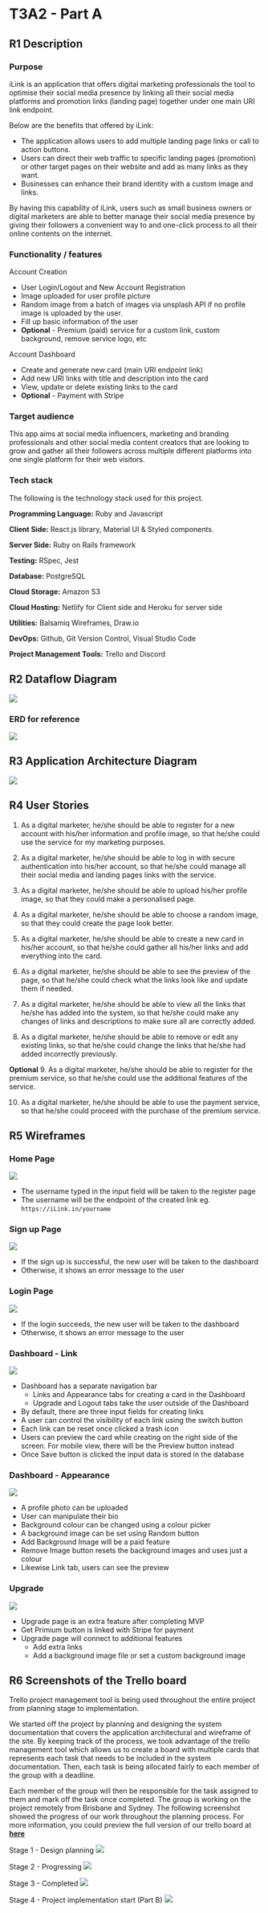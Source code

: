 # T3A2 - Part A

## R1 Description

### Purpose

iLink is an application that offers digital marketing professionals the tool to optimise their social media presence by linking all their social media platforms and promotion links (landing page) together under one main URI link endpoint. 

Below are the benefits that offered by iLink:
- The application allows users to add multiple landing page links or call to action buttons.
- Users can direct their web traffic to specific landing pages (promotion) or other target pages on their website and add as many links as they want. 
- Businesses can enhance their brand identity with a custom image and links.

By having this capability of iLink, users such as small business owners or digital marketers are able to better manage their social media presence by giving their followers a convenient way to and one-click process to all their online contents on the internet.


### Functionality / features

Account Creation
- User Login/Logout and New Account Registration
- Image uploaded for user profile picture
- Random image from a batch of images via unsplash API if no profile image is uploaded by the user. 
- Fill up basic information of the user 
- **Optional** - Premium (paid) service for a custom link, custom background, remove service logo, etc

Account Dashboard
- Create and generate new card (main URI endpoint link)
- Add new URI links with title and description into the card
- View, update or delete existing links to the card
- **Optional** - Payment with Stripe


### Target audience

This app aims at social media influencers, marketing and branding professionals and other social media content creators that are looking to grow and gather all their followers across multiple different platforms into one single platform for their web visitors. 


### Tech stack

The following is the technology stack used for this project.

**Programming Language:** Ruby and Javascript

**Client Side:** React.js library, Material UI & Styled components. 

**Server Side:** Ruby on Rails framework 

**Testing:** RSpec, Jest

**Database:** PostgreSQL

**Cloud Storage:** Amazon S3

**Cloud Hosting:** Netlify for Client side and Heroku for server side

**Utilities:** Balsamiq Wireframes, Draw.io

**DevOps:** Github, Git Version Control, Visual Studio Code

**Project Management Tools:** Trello and Discord 


## R2 Dataflow Diagram

![](/docs/T3A2-DFD.png)

### ERD for reference

![](/docs/T3A2-ERD.png)

## R3 Application Architecture Diagram

![](/docs/T3A2-AAD.png)


## R4 User Stories

1. As a digital marketer, he/she should be able to register for a new account with his/her information and profile image, so that he/she could use the service for my marketing purposes. 

2. As a digital marketer, he/she should be able to log in with secure authentication into his/her account, so that he/she could manage all their social media and landing pages links with the service.

3. As a digital marketer, he/she should be able to upload his/her profile image, so that they could make a personalised page.

4. As a digital marketer, he/she should be able to choose a random image, so that they could create the page look better.

5. As a digital marketer, he/she should be able to create a new card in his/her account, so that he/she could gather all his/her links and add everything into the card.

6. As a digital marketer, he/she should be able to see the preview of the page, so that he/she could check what the links look like and update them if needed.

7. As a digital marketer, he/she should be able to view all the links that he/she has added into the system, so that he/she could make any changes of links and descriptions to make sure all are correctly added. 

8. As a digital marketer, he/she should be able to remove or edit any existing links, so that he/she could change the links that he/she had added incorrectly previously.

**Optional**
9. As a digital marketer, he/she should be able to register for the premium service, so that he/she could use the additional features of the service.
 
10. As a digital marketer, he/she should be able to use the payment service, so that he/she could proceed with the purchase of the premium service.


## R5 Wireframes

### Home Page

![](/docs/wireframes/HomePage.png)

- The username typed in the input field will be taken to the register page
- The username will be the endpoint of the created link
  eg. `https://iLink.in/yourname`

### Sign up Page

![](/docs/wireframes/RegisterPage.png)

- If the sign up is successful, the new user will be taken to the dashboard
- Otherwise, it shows an error message to the user

### Login Page

![](/docs/wireframes/LoginPage.png)

- If the login succeeds, the new user will be taken to the dashboard
- Otherwise, it shows an error message to the user

### Dashboard - Link

![](/docs/wireframes/Dashboard-Links.png)

- Dashboard has a separate navigation bar
  - Links and Appearance tabs for creating a card in the Dashboard
  - Upgrade and Logout tabs take the user outside of the Dashboard
- By default, there are three input fields for creating links
- A user can control the visibility of each link using the switch button
- Each link can be reset once clicked a trash icon
- Users can preview the card while creating on the right side of the screen. For mobile view, there will be the Preview button instead
- Once Save button is clicked the input data is stored in the database

### Dashboard - Appearance

![](/docs/wireframes/Dashboard-Appearance.png)

- A profile photo can be uploaded
- User can manipulate their bio
- Background colour can be changed using a colour picker
- A background image can be set using Random button
- Add Background Image will be a paid feature
- Remove Image button resets the background images and uses just a colour
- Likewise Link tab, users can see the preview

### Upgrade

![](/docs/wireframes/UpgradePage.png)

- Upgrade page is an extra feature after completing MVP
- Get Primium button is linked with Stripe for payment
- Upgrade page will connect to additional features
  - Add extra links
  - Add a background image file or set a custom background image

## R6 Screenshots of the Trello board

Trello project management tool is being used throughout the entire project from planning stage to implementation.

We started off the project by planning and designing the system documentation that covers the application architectural and wireframe of the site. By keeping track of the process, we took advantage of the trello management tool which allows us to create a board with multiple cards that represents each task that needs to be included in the system documentation. Then, each task is being allocated fairly to each member of the group with a deadline.

Each member of the group will then be responsible for the task assigned to them and mark off the task once completed. The group is working on the project remotely from Brisbane and Sydney. The following screenshot showed the progress of our work throughout the planning process. For more information, you could preview the full version of our trello board at [**here**](https://trello.com/b/vwtGNhLx/t3a2-part-a)


Stage 1 - Design planning
![](/docs/trello/Stage1-Planning.PNG)

Stage 2 - Progressing
![](/docs/trello/Stage2-Progressing.PNG)

Stage 3 - Completed
![](/docs/trello/Stage3-Completed.PNG)

Stage 4 - Project implementation start (Part B)
![](/docs/trello/Stage4-Project-Implementation.PNG)